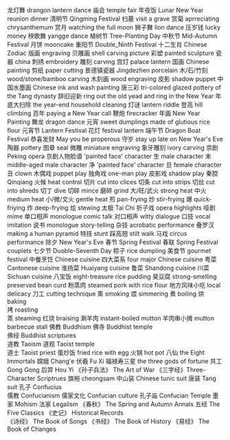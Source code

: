 龙灯舞 drangon lantern dance
庙会 temple fair
年夜饭 Lunar New Year reunion dinner
清明节 Qingming Festival
扫墓 visit a grave
赏菊 aprreciating chrysanthemum
赏月 watching the full moon
狮子舞 lion dance
压岁钱 lucky money
秧歌舞 yangge dance
植树节 Tree-Planting Day
中秋节 Mid-Autumn Festival
月饼 mooncake
重阳节 Double_Ninth Festival
十二生肖 Chinese Zodiac
版画 engraving
贝雕画 shell carving picture
彩塑 painted sculpture
瓷器 china
刺绣 embroidery
雕刻 carving
宫灯 palace lantern
国画 Chinese painting
剪纸 paper cutting
景德镇瓷器 Jingdezhen porcelain
木/石/竹刻 wood/stone/bamboo carving
木刻画 wood engraving
皮影 shadow puppet
中国水墨画 Chinese ink and wash painting
唐三彩 tri-colored glazed pottery of the Tang dynasty
辞旧迎新 ring out the old yead and ring in the New Year
年底大扫除 the year-end household cleaning
灯谜 lantern riddle
登高 hill climbing
百年 paying a New Year call
鞭炮 firecracker
年画 New Year Painting
舞龙 dragon dance
元宵 sweet dumplings made of glutious rice flour
元宵节 Lantern Festival
花灯 festival lantern
端午节 Dragon Boat Festival
恭喜发财 May you be properous
守岁 stay up late on New Year's Eve
陶器 pottery
图章 seal
微雕 miniature engraving
象牙雕刻 ivory carving
京剧 Peking opera
京剧人物脸谱 'painted face' character
生 male character
末 middle-aged male character
净 'painted face' character
旦 female character
丑 clown
木偶戏 puppet play
独角戏 one-man play
皮影戏 shadow play
秦腔 Qinqiang
火候 heat control
切片 cut into clices
切条 cut into strips
切丝 cut into shreds
切丁 dive
切碎 mince
磨碎 grind
大/旺/武火 strong heat
中火 medium heat
小/微/文火 gentle heat
煎 pan-frying
炒 stir-frying
爆 quick-friying
炸 deep-frying
烩 stewing
太极 Tai Chi
折子戏 opera highlights
哑剧 mime
单口相声 monologue comic talk
对口相声 witty dialogue
口技 vocal imitation
说书 monologue story-telling
杂技 acrobatic performance
叠罗汉 making a human pyramid
特技 stunt
踩高翘 stilt walk
马戏 circus performance
除夕 New Year's Eve
春节 Spring Festival
春联 Spring Festival couplets
七夕节 Duoble-Seventh Day
粽子 rice dumpling
美食节 gourmet festival
中餐烹饪 Chinese cuisine
四大菜系 four major Chinese cuisine
粤菜 Cantonese cuisine
淮扬菜 Huaiyang cuisine
鲁菜 Shandong cuisine
川菜 Sichuan cuisine
八宝饭 eight-treasure rice pudding
臭豆腐 strong-smelling preserved bean curd
粉蒸肉 steamed pork with rice flour
地方风味小吃 local delicacy
刀工 cutting technique
熏 smoking
煨 simmering
煮 boiling
烘 baking	
烤 roasting	
蒸 steaming
红烧 braising
涮羊肉 instant-boiled mutton
羊肉串小摊 mutton barbecue stall
佛教 Buddhism
佛寺 Buddhist temple	
佛经 Buddhist scriptures		
道教 Taoism
道观 Taoist temple	
道士 Taoist priest
蛋炒饭 fried rice with egg
火锅 hot pot
八仙 the Eight Immortals
嫦娥 Chang'e
伏羲 Fu Xi
福禄寿三星 the three gods of fortune
共工 Gong Gong
后羿 Hou Yi
《孙子兵法》 The Art of War
《三字经》Three-Character Scriptrues
旗袍 cheongsam
中山装 Chinese tunic suit
唐装 Tang suit
孔子 Confucius	
儒教 Confucianism
儒家文化 Confucian culture
孔子庙 Confucian Temple
墨家 Mohism
法家 Legalism
《春秋》 The Spring and Autumn Annals
五经 The Five Classics
《史记》 Historical Records		
《诗经》 The Book of Songs
《书经》 The Book of History
《易经》 The Book of Changes
